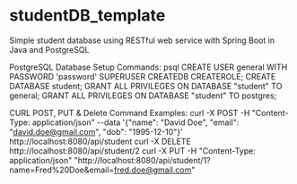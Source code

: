 # studentDB_template
Simple student database using RESTful web service with Spring Boot in Java and PostgreSQL

PostgreSQL Database Setup Commands:
psql
CREATE USER general WITH PASSWORD 'password' SUPERUSER CREATEDB CREATEROLE;
CREATE DATABASE student;
GRANT ALL PRIVILEGES ON DATABASE "student" TO general;
GRANT ALL PRIVILEGES ON DATABASE "student" TO postgres;

CURL POST, PUT & Delete Command Examples:
curl -X POST -H "Content-Type: application/json" --data '{"name": "David Doe", "email": "david.doe@gmail.com", "dob": "1995-12-10"}' http://localhost:8080/api/student
curl -X DELETE http://localhost:8080/api/student/2
curl -X PUT -H "Content-Type: application/json" "http://localhost:8080/api/student/1?name=Fred%20Doe&email=fred.doe@gmail.com"
